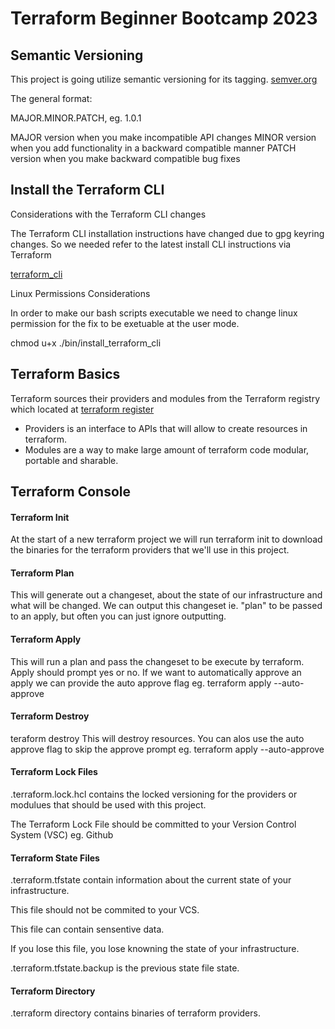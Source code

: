 # Terraform Beginner Bootcamp 2023

## Semantic Versioning
This project is going utilize semantic versioning for its tagging.
[semver.org](https://semver.org/)

The general format:

MAJOR.MINOR.PATCH, eg. 1.0.1

MAJOR version when you make incompatible API changes
MINOR version when you add functionality in a backward compatible manner
PATCH version when you make backward compatible bug fixes

## Install the Terraform CLI

Considerations with the Terraform CLI changes

The Terraform CLI installation instructions have changed 
due to gpg keyring changes. So we needed refer to the latest install CLI instructions via Terraform 

[terraform_cli](https://developer.hashicorp.com/terraform/tutorials/aws-get-started/install-cli)

Linux Permissions Considerations

In order to make our bash scripts executable we need to change linux permission for the fix to be exetuable at the user mode.
 
chmod u+x ./bin/install_terraform_cli

## Terraform Basics

Terraform sources their providers and modules from the Terraform registry which located at [terraform register](registry.terraform.io) 

* Providers is an interface to APIs that will allow to create resources in terraform.
* Modules are a way to make large amount of terraform code modular, portable and sharable.

## Terraform Console

#### Terraform Init

At the start of a new terraform project we will run terraform init to download the binaries for the terraform providers that we'll use in this project.

#### Terraform Plan

This will generate out a changeset, about the state of our infrastructure and what will be changed.
We can output this changeset ie. "plan" to be passed to an apply, but often you can just ignore outputting.

#### Terraform Apply

This will run a plan and pass the changeset to be execute by terraform. Apply should prompt yes or no.
If we want to automatically approve an apply we can provide the auto approve flag eg. terraform apply --auto-approve

#### Terraform Destroy

teraform destroy This will destroy resources.
You can alos use the auto approve flag to skip the approve prompt eg. terraform apply --auto-approve

#### Terraform Lock Files

.terraform.lock.hcl contains the locked versioning for the providers or modulues that should be used with this project.

The Terraform Lock File should be committed to your Version Control System (VSC) eg. Github

#### Terraform State Files

.terraform.tfstate contain information about the current state of your infrastructure.

This file should not be commited to your VCS.

This file can contain sensentive data.

If you lose this file, you lose knowning the state of your infrastructure.

.terraform.tfstate.backup is the previous state file state.

#### Terraform Directory
.terraform directory contains binaries of terraform providers.







